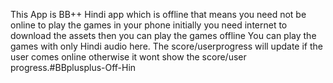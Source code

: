 This App is BB++ Hindi app which is offline that means you need not be online to play the games in your phone initially you need internet to download the assets then you can play the games offline
You can play the games with only Hindi audio here.
The score/userprogress will update if the user comes online otherwise it wont show the score/user progress.#BBplusplus-Off-Hin
